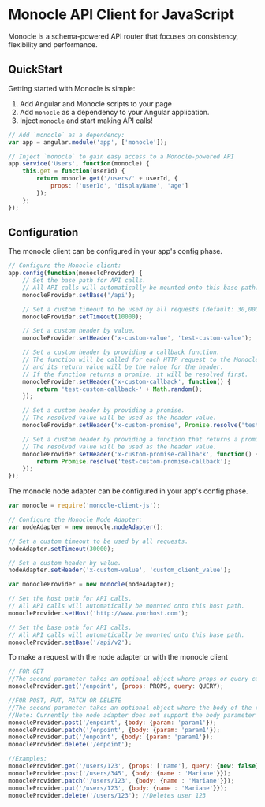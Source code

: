 Monocle API Client for JavaScript
=================================

Monocle is a schema-powered API router that focuses on consistency, flexibility and performance.

QuickStart
----------

Getting started with Monocle is simple:


1. Add Angular and Monocle scripts to your page
2. Add `monocle` as a dependency to your Angular application.
3. Inject `monocle` and start making API calls!

```js
// Add `monocle` as a dependency:
var app = angular.module('app', ['monocle']);

// Inject `monocle` to gain easy access to a Monocle-powered API
app.service('Users', function(monocle) {
    this.get = function(userId) {
        return monocle.get('/users/' + userId, {
            props: ['userId', 'displayName', 'age']
        });
    };
});
```

Configuration
-------------

The monocle client can be configured in your app's config phase.

```js
// Configure the Monocle client:
app.config(function(monocleProvider) {
    // Set the base path for API calls.
    // All API calls will automatically be mounted onto this base path.
    monocleProvider.setBase('/api');

    // Set a custom timeout to be used by all requests (default: 30,000ms).
    monocleProvider.setTimeout(10000);

    // Set a custom header by value.
    monocleProvider.setHeader('x-custom-value', 'test-custom-value');

    // Set a custom header by providing a callback function.
    // The function will be called for each HTTP request to the Monocle server,
    // and its return value will be the value for the header.
    // If the function returns a promise, it will be resolved first.
    monocleProvider.setHeader('x-custom-callback', function() {
        return 'test-custom-callback-' + Math.random();
    });

    // Set a custom header by providing a promise.
    // The resolved value will be used as the header value.
    monocleProvider.setHeader('x-custom-promise', Promise.resolve('test-custom-promise'));

    // Set a custom header by providing a function that returns a promise.
    // The resolved value will be used as the header value.
    monocleProvider.setHeader('x-custom-promise-callback', function() {
        return Promise.resolve('test-custom-promise-callback');
    });
});
```

The monocle node adapter can be configured in your app's config phase.

```js
var monocle = require('monocle-client-js');

// Configure the Monocle Node Adapter:
var nodeAdapter = new monocle.nodeAdapter();

// Set a custom timeout to be used by all requests.
nodeAdapter.setTimeout(30000);

// Set a custom header by value.
nodeAdapter.setHeader('x-custom-value', 'custom_client_value');

var monocleProvider = new monocle(nodeAdapter);

// Set the host path for API calls.
// All API calls will automatically be mounted onto this host path.
monocleProvider.setHost('http://www.yourhost.com');

// Set the base path for API calls.
// All API calls will automatically be mounted onto this base path.
monocleProvider.setBase('/api/v2');
```

To make a request with the node adapter or with the monocle client

```js
// FOR GET
//The second parameter takes an optional object where props or query can be passed in
monocleProvider.get('/enpoint', {props: PROPS, query: QUERY);

//FOR POST, PUT, PATCH OR DELETE
//The second parameter takes an optional object where the body of the request can be passed in
//Note: Currently the node adapter does not support the body parameter to be passed in
monocleProvider.post('/enpoint', {body: {param: 'param1'});
monocleProvider.patch('/enpoint', {body: {param: 'param1'});
monocleProvider.put('/enpoint', {body: {param: 'param1'});
monocleProvider.delete('/enpoint');

//Examples:
monocleProvider.get('/users/123', {props: ['name'], query: {new: false}});
monocleProvider.post('/users/345', {body: {name : 'Mariane'}});
monocleProvider.patch('/users/123', {body: {name : 'Mariane'}});
monocleProvider.put('/users/123', {body: {name : 'Mariane'}});
monocleProvider.delete('/users/123'); //Deletes user 123
```

